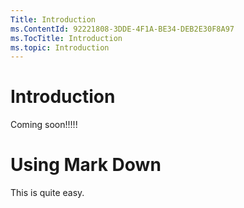```yaml
---
Title: Introduction
ms.ContentId: 92221808-3DDE-4F1A-BE34-DEB2E30F8A97
ms.TocTitle: Introduction
ms.topic: Introduction
---
```


# Introduction

Coming soon!!!!!

# Using Mark Down	
This is quite easy.
